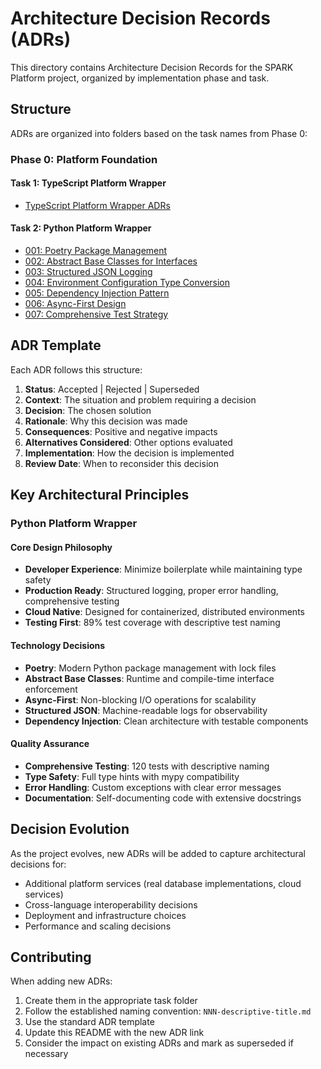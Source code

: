 # Architecture Decision Records (ADRs)

This directory contains Architecture Decision Records for the SPARK Platform project, organized by implementation phase and task.

## Structure

ADRs are organized into folders based on the task names from Phase 0:

### Phase 0: Platform Foundation

#### Task 1: TypeScript Platform Wrapper
- [TypeScript Platform Wrapper ADRs](../typescript/docs/adrs/typescript-platform-wrapper/)

#### Task 2: Python Platform Wrapper
- [001: Poetry Package Management](python-platform-wrapper/001-poetry-package-management.md)
- [002: Abstract Base Classes for Interfaces](python-platform-wrapper/002-abstract-base-classes-for-interfaces.md)
- [003: Structured JSON Logging](python-platform-wrapper/003-structured-json-logging.md)
- [004: Environment Configuration Type Conversion](python-platform-wrapper/004-environment-config-type-conversion.md)
- [005: Dependency Injection Pattern](python-platform-wrapper/005-dependency-injection-pattern.md)
- [006: Async-First Design](python-platform-wrapper/006-async-first-design.md)
- [007: Comprehensive Test Strategy](python-platform-wrapper/007-comprehensive-test-strategy.md)

## ADR Template

Each ADR follows this structure:

1. **Status**: Accepted | Rejected | Superseded
2. **Context**: The situation and problem requiring a decision
3. **Decision**: The chosen solution
4. **Rationale**: Why this decision was made
5. **Consequences**: Positive and negative impacts
6. **Alternatives Considered**: Other options evaluated
7. **Implementation**: How the decision is implemented
8. **Review Date**: When to reconsider this decision

## Key Architectural Principles

### Python Platform Wrapper

#### Core Design Philosophy
- **Developer Experience**: Minimize boilerplate while maintaining type safety
- **Production Ready**: Structured logging, proper error handling, comprehensive testing
- **Cloud Native**: Designed for containerized, distributed environments
- **Testing First**: 89% test coverage with descriptive test naming

#### Technology Decisions
- **Poetry**: Modern Python package management with lock files
- **Abstract Base Classes**: Runtime and compile-time interface enforcement
- **Async-First**: Non-blocking I/O operations for scalability
- **Structured JSON**: Machine-readable logs for observability
- **Dependency Injection**: Clean architecture with testable components

#### Quality Assurance
- **Comprehensive Testing**: 120 tests with descriptive naming
- **Type Safety**: Full type hints with mypy compatibility
- **Error Handling**: Custom exceptions with clear error messages
- **Documentation**: Self-documenting code with extensive docstrings

## Decision Evolution

As the project evolves, new ADRs will be added to capture architectural decisions for:
- Additional platform services (real database implementations, cloud services)
- Cross-language interoperability decisions
- Deployment and infrastructure choices
- Performance and scaling decisions

## Contributing

When adding new ADRs:
1. Create them in the appropriate task folder
2. Follow the established naming convention: `NNN-descriptive-title.md`
3. Use the standard ADR template
4. Update this README with the new ADR link
5. Consider the impact on existing ADRs and mark as superseded if necessary